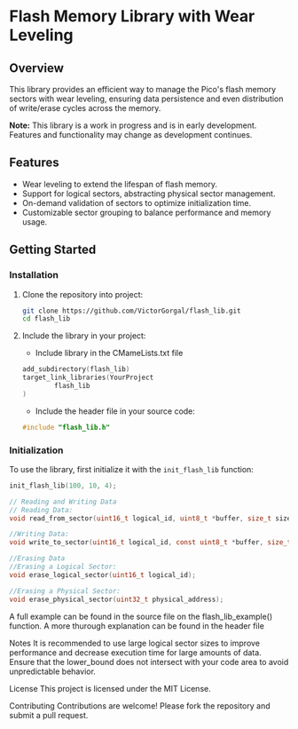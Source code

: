# Flash Memory Library with Wear Leveling

## Overview

This library provides an efficient way to manage the Pico's flash memory sectors with wear leveling, ensuring data persistence and even distribution of write/erase cycles across the memory.

**Note:** This library is a work in progress and is in early development. Features and functionality may change as development continues.

## Features

-   Wear leveling to extend the lifespan of flash memory.
-   Support for logical sectors, abstracting physical sector management.
-   On-demand validation of sectors to optimize initialization time.
-   Customizable sector grouping to balance performance and memory usage.

## Getting Started

### Installation

1. Clone the repository into project:

    ```sh
    git clone https://github.com/VictorGorgal/flash_lib.git
    cd flash_lib
    ```

2. Include the library in your project:
    - Include library in the CMameLists.txt file
    ```c
    add_subdirectory(flash_lib)
    target_link_libraries(YourProject
            flash_lib
    )
    ```
    - Include the header file in your source code:
    ```c
    #include "flash_lib.h"
    ```

### Initialization

To use the library, first initialize it with the `init_flash_lib` function:

```c
init_flash_lib(100, 10, 4);

// Reading and Writing Data
// Reading Data:
void read_from_sector(uint16_t logical_id, uint8_t *buffer, size_t size);

//Writing Data:
void write_to_sector(uint16_t logical_id, const uint8_t *buffer, size_t size);

//Erasing Data
//Erasing a Logical Sector:
void erase_logical_sector(uint16_t logical_id);

//Erasing a Physical Sector:
void erase_physical_sector(uint32_t physical_address);
```

A full example can be found in the source file on the flash_lib_example() function.
A more thurough explanation can be found in the header file

Notes
It is recommended to use large logical sector sizes to improve performance and decrease execution time for large amounts of data.
Ensure that the lower_bound does not intersect with your code area to avoid unpredictable behavior.

License
This project is licensed under the MIT License.

Contributing
Contributions are welcome! Please fork the repository and submit a pull request.
